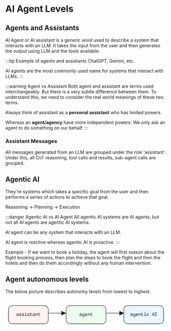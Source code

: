 # AI Agent Levels

## Agents and Assistants

AI Agent or AI assistant is a generic word used to describe a system that interacts with an LLM.
It takes the input from the user and then generates the output using LLM and the tools available.

:::tip Example of agents and assistants
ChatGPT, Gemini, etc.

AI agents are the most commonly used name for systems that interact with LLMs.
:::

:::warning Agent vs Assistant
Both agent and assistant are terms used interchangeably.
But there is a very subtle difference between them.
To understand this, we need to consider the real world meanings of these two terms.

Always think of assistant as a **personal assistant** who has limited powers.

Whereas an **agent/agency** have more independent powers.
We only ask an agent to do something on our behalf.
:::

### Assistant Messages

All messages generated from an LLM are grouped under the role 'assistant'.
Under this, all CoT reasoning, tool calls and results, sub-agent calls are grouped.

## Agentic AI

They're systems which takes a specific goal from the user and then
performs a series of actions to achieve that goal.

Reasoning -> Planning -> Execution

:::danger Agentic AI vs AI Agent
All agentic AI systems are AI agents, but not all AI agents are agentic AI systems.

AI agent can be any system that interacts with an LLM.

AI agent is reactive whereas agentic AI is proactive.
:::

Example - If we want to book a holiday, the agent will first reason about the
flight booking process, then plan the steps to book the flight and
then the hotels and then do them accordingly without any human intervention.

## Agent autonomous levels

The below picture describes autonomy levels from lowest to highest.

![agent-levels](../../static/img/agent-levels.excalidraw.png)
